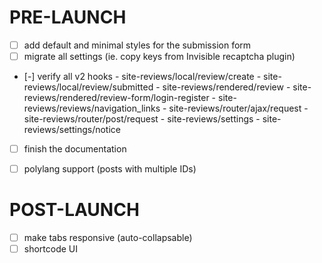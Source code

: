 # PRE-LAUNCH
- [ ] add default and minimal styles for the submission form
- [ ] migrate all settings (ie. copy keys from Invisible recaptcha plugin)
- [-] verify all v2 hooks
      - site-reviews/local/review/create
      - site-reviews/local/review/submitted
      - site-reviews/rendered/review
      - site-reviews/rendered/review-form/login-register
      - site-reviews/reviews/navigation_links
      - site-reviews/router/ajax/request
      - site-reviews/router/post/request
      - site-reviews/settings
      - site-reviews/settings/notice
- [ ] finish the documentation
- [ ] polylang support (posts with multiple IDs)


# POST-LAUNCH
- [ ] make tabs responsive (auto-collapsable)
- [ ] shortcode UI
